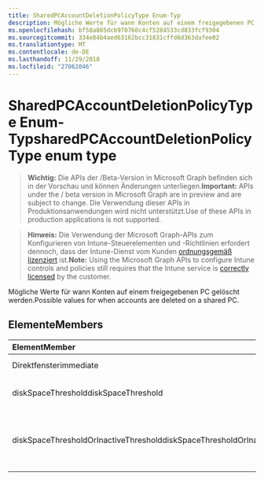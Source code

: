 ```yaml
---
title: SharedPCAccountDeletionPolicyType Enum-Typ
description: Mögliche Werte für wann Konten auf einem freigegebenen PC gelöscht werden.
ms.openlocfilehash: bf58a865dcb970760c4cf5284533cd833fcf9304
ms.sourcegitcommit: 334e84b4aed63162bcc31831cffd6d363dafee02
ms.translationtype: MT
ms.contentlocale: de-DE
ms.lasthandoff: 11/29/2018
ms.locfileid: "27062046"
---
```

# <a name="sharedpcaccountdeletionpolicytype-enum-type"></a><span data-ttu-id="2efdc-103">SharedPCAccountDeletionPolicyType Enum-Typ</span><span class="sxs-lookup"><span data-stu-id="2efdc-103">sharedPCAccountDeletionPolicyType enum type</span></span>

> <span data-ttu-id="2efdc-104">**Wichtig:** Die APIs der /Beta-Version in Microsoft Graph befinden sich in der Vorschau und können Änderungen unterliegen.</span><span class="sxs-lookup"><span data-stu-id="2efdc-104">**Important:** APIs under the / beta version in Microsoft Graph are in preview and are subject to change.</span></span> <span data-ttu-id="2efdc-105">Die Verwendung dieser APIs in Produktionsanwendungen wird nicht unterstützt.</span><span class="sxs-lookup"><span data-stu-id="2efdc-105">Use of these APIs in production applications is not supported.</span></span>

> <span data-ttu-id="2efdc-106">**Hinweis:** Die Verwendung der Microsoft Graph-APIs zum Konfigurieren von Intune-Steuerelementen und -Richtlinien erfordert dennoch, dass der Intune-Dienst vom Kunden [ordnungsgemäß lizenziert](https://go.microsoft.com/fwlink/?linkid=839381) ist.</span><span class="sxs-lookup"><span data-stu-id="2efdc-106">**Note:** Using the Microsoft Graph APIs to configure Intune controls and policies still requires that the Intune service is [correctly licensed](https://go.microsoft.com/fwlink/?linkid=839381) by the customer.</span></span>

<span data-ttu-id="2efdc-107">Mögliche Werte für wann Konten auf einem freigegebenen PC gelöscht werden.</span><span class="sxs-lookup"><span data-stu-id="2efdc-107">Possible values for when accounts are deleted on a shared PC.</span></span>
## <a name="members"></a><span data-ttu-id="2efdc-108">Elemente</span><span class="sxs-lookup"><span data-stu-id="2efdc-108">Members</span></span>
|<span data-ttu-id="2efdc-109">Element</span><span class="sxs-lookup"><span data-stu-id="2efdc-109">Member</span></span>|<span data-ttu-id="2efdc-110">Wert</span><span class="sxs-lookup"><span data-stu-id="2efdc-110">Value</span></span>|<span data-ttu-id="2efdc-111">Beschreibung</span><span class="sxs-lookup"><span data-stu-id="2efdc-111">Description</span></span>|
|:---|:---|:---|
|<span data-ttu-id="2efdc-112">Direktfenster</span><span class="sxs-lookup"><span data-stu-id="2efdc-112">immediate</span></span>|<span data-ttu-id="2efdc-113">0</span><span class="sxs-lookup"><span data-stu-id="2efdc-113">0</span></span>|<span data-ttu-id="2efdc-114">Löschen Sie sofort.</span><span class="sxs-lookup"><span data-stu-id="2efdc-114">Delete immediately.</span></span>|
|<span data-ttu-id="2efdc-115">diskSpaceThreshold</span><span class="sxs-lookup"><span data-stu-id="2efdc-115">diskSpaceThreshold</span></span>|<span data-ttu-id="2efdc-116">1</span><span class="sxs-lookup"><span data-stu-id="2efdc-116">1</span></span>|<span data-ttu-id="2efdc-117">Löschen Sie Disk Space Schwellenwert.</span><span class="sxs-lookup"><span data-stu-id="2efdc-117">Delete at disk space threshold.</span></span>|
|<span data-ttu-id="2efdc-118">diskSpaceThresholdOrInactiveThreshold</span><span class="sxs-lookup"><span data-stu-id="2efdc-118">diskSpaceThresholdOrInactiveThreshold</span></span>|<span data-ttu-id="2efdc-119">2</span><span class="sxs-lookup"><span data-stu-id="2efdc-119">2</span></span>|<span data-ttu-id="2efdc-120">Löschen Sie Disk Space Schwellenwert oder inaktiv Schwellenwert.</span><span class="sxs-lookup"><span data-stu-id="2efdc-120">Delete at disk space threshold or inactive threshold.</span></span>|





